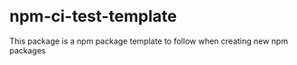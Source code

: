 # npm-ci-test-template
This package is a npm package template to follow when creating new npm packages
